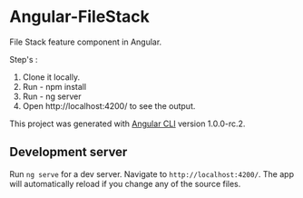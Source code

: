 # Angular-FileStack

File Stack feature component in Angular.


Step's :

1) Clone it locally.
2) Run - npm install
3) Run - ng server
4) Open http://localhost:4200/ to see the output.


This project was generated with [Angular CLI](https://github.com/angular/angular-cli) version 1.0.0-rc.2.

## Development server

Run `ng serve` for a dev server. Navigate to `http://localhost:4200/`. The app will automatically reload if you change any of the source files.